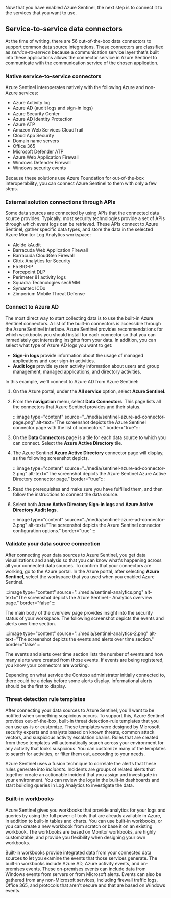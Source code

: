 Now that you have enabled Azure Sentinel, the next step is to connect it to the services that you want to use.

## Service-to-service data connectors

At the time of writing, there are 56 out-of-the-box data connectors to support common data source integrations. These connectors are classified as *service-to-service* because a communication service layer that's built into these applications allows the connector service in Azure Sentinel to communicate with the communication service of the chosen application.

### Native service-to-service connectors

Azure Sentinel interoperates natively with the following Azure and non-Azure services:

- Azure Activity log
- Azure AD (audit logs and sign-in logs)
- Azure Security Center
- Azure AD Identity Protection
- Azure ATP
- Amazon Web Services CloudTrail
- Cloud App Security
- Domain name servers
- Office 365
- Microsoft Defender ATP
- Azure Web Application Firewall
- Windows Defender Firewall
- Windows security events

Because these solutions use Azure Foundation for out-of-the-box interoperability, you can connect Azure Sentinel to them with only a few steps.

### External solution connections through APIs

Some data sources are connected by using APIs that the connected data source provides. Typically, most security technologies provide a set of APIs through which event logs can be retrieved. These APIs connect to Azure Sentinel, gather specific data types, and store the data in the selected Azure Monitor Log Analytics workspace:

- Alcide kAudit
- Barracuda Web Application Firewall
- Barracuda CloudGen Firewall
- Citrix Analytics for Security
- F5 BIG-IP
- Forcepoint DLP
- Perimeter 81 activity logs
- Squadra Technologies secRMM
- Symantec ICDx
- Zimperium Mobile Threat Defense


### Connect to Azure AD

The most direct way to start collecting data is to use the built-in Azure Sentinel connectors. A list of the built-in connectors is accessible through the Azure Sentinel interface. Azure Sentinel provides recommendations for which workbooks you should install for each connector so that you can immediately get interesting insights from your data.
In addition, you can select what type of Azure AD logs you want to get:
- **Sign-in logs** provide information about the usage of managed applications and user sign-in activities.
- **Audit logs** provide system activity information about users and group management, managed applications, and directory activities.

In this example, we'll connect to Azure AD from Azure Sentinel:

1. On the Azure portal, under the **All service** option, select **Azure Sentinel**.
1. From the **navigation** menu, select **Data Connectors**. This page lists all the connectors that Azure Sentinel provides and their status.

    :::image type="content" source="../media/sentinel-azure-ad-connector-page.png" alt-text="The screenshot depicts the Azure Sentinel connector page with the list of connectors." border="true":::

1. On the **Data Connectors** page is a tile for each data source to which you can connect. Select the **Azure Active Directory** tile.

1. The Azure Sentinel **Azure Active Directory** connector page will display, as the following screenshot depicts.

    :::image type="content" source="../media/sentinel-azure-ad-connector-2.png" alt-text="The screenshot depicts the Azure Sentinel Azure Active Directory connector page." border="true":::

1. Read the prerequisites and make sure you have fulfilled them, and then follow the instructions to connect the data source.
1. Select both **Azure Active Directory Sign-in logs** and **Azure Active Directory Audit logs**.

    :::image type="content" source="../media/sentinel-azure-ad-connector-3.png" alt-text="The screenshot depicts the Azure Sentinel connector configuration options." border="true":::


### Validate your data source connection

After connecting your data sources to Azure Sentinel, you get data visualizations and analysis so that you can know what's happening across all your connected data sources. To confirm that your connectors are working, go to the Azure portal. In the Azure portal, after selecting **Azure Sentinel**, select the workspace that you used when you enabled Azure Sentinel.

:::image type="content" source="../media/sentinel-analytics.png" alt-text="The screenshot depicts the Azure Sentinel - Analytics overview page." border="false":::

The main body of the overview page provides insight into the security status of your workspace. The following screenshot depicts the events and alerts over time section.

:::image type="content" source="../media/sentinel-analytics-2.png" alt-text="The screenshot depicts the events and alerts over time section." border="false":::

The events and alerts over time section lists the number of events and how many alerts were created from those events. If events are being registered, you know your connectors are working.

Depending on what service the Contoso administrator initially connected to, there could be a delay before some alerts display. Informational alerts should be the first to display.

### Threat detection rule templates

After connecting your data sources to Azure Sentinel, you'll want to be notified when something suspicious occurs. To support this, Azure Sentinel provides out-of-the-box, built-in threat detection-rule templates that you can use as-is or customize. These templates were designed by Microsoft security experts and analysts based on known threats, common attack vectors, and suspicious activity escalation chains. Rules that are created from these templates will automatically search across your environment for any activity that looks suspicious. You can customize many of the templates to search for activities, or filter them out, according to your needs. 

Azure Sentinel uses a fusion technique to correlate the alerts that these rules generate into *incidents*. Incidents are groups of related alerts that together create an actionable incident that you assign and investigate in your environment. You can review the logs in the built-in dashboards and start building queries in Log Analytics to investigate the data.

### Built-in workbooks

Azure Sentinel gives you workbooks that provide analytics for your logs and queries by using the full power of tools that are already available in Azure, in addition to built-in tables and charts. You can use built-in workbooks, or you can create a new workbook from scratch or base it on an existing workbook. The workbooks are based on Monitor workbooks, are highly customizable, and provide you flexibility when designing your own workbooks.

Built-in workbooks provide integrated data from your connected data sources to let you examine the events that those services generate. The built-in workbooks include Azure AD, Azure activity events, and on-premises events. These on-premises events can include data from Windows events from servers or from Microsoft alerts. Events can also be gathered from any non-Microsoft services, including firewall traffic logs, Office 365, and protocols that aren't secure and that are based on Windows events.
